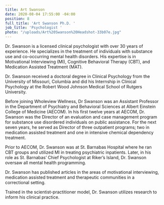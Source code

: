 ```yaml
---
title: Art Swanson
date: 2020-08-04 17:55:00 -04:00
position: 8
full_title: 'Art Swanson Ph.D. '
job_title: 'Psychologist '
photo: "/uploads/Art%20Swanson%20Headshot-33b07e.jpg"
---
```


Dr. Swanson is a licensed clinical psychologist with over 30 years of experience. He specializes in the treatment of individuals with substance use and co-occurring mental health disorders. His expertise is in Motivational Interviewing (MI), Cognitive Behavioral Therapy (CBT), and Medication Assisted Treatment (MAT).

Dr. Swanson received a doctoral degree in Clinical Psychology from the University of Missouri, Columbia and did his Internship in Clinical Psychology at the Robert Wood Johnson Medical School of Rutgers University. 

Before joining Wholeview Wellness, Dr Swanson was an Assistant Professor in the Department of Psychiatry and Behavioral Sciences at Albert Einstein College of Medicine (AECOM). In his first twelve years at AECOM, Dr. Swanson was the Director of an evaluation and case management program for substance use disordered individuals on public assistance.  For the next seven years, he served as Director of three outpatient programs; two in medication assisted treatment and one in intensive chemical dependency treatment.  

Prior to AECOM, Dr. Swanson was at St. Barnabas Hospital where he ran CBT groups and utilized MI in treating psychiatric inpatients. Later, in his role as St. Barnabas’ Chief Psychologist at Riker’s Island, Dr. Swanson oversaw all mental health programming.   

Dr. Swanson has published articles in the areas of motivational interviewing, medication assisted treatment and therapeutic communities in a correctional setting.  

Trained in the scientist-practitioner model, Dr. Swanson utilizes research to inform his clinical practice.  
